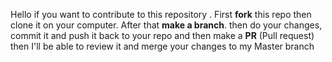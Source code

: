 Hello if you want to contribute to this repository . First **fork** this repo then clone it on your computer. After that **make a branch**. then do your changes, commit it and push it back to your repo and then make a **PR** (Pull request) then I'll be able to review it and merge your changes to my Master branch













